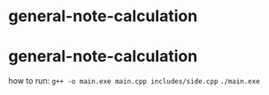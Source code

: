 # general-note-calculation
# general-note-calculation

how to run:
`g++ -o main.exe main.cpp includes/side.cpp`
`./main.exe`